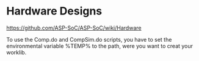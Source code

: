 # Hardware Designs

https://github.com/ASP-SoC/ASP-SoC/wiki/Hardware

To use the Comp.do and CompSim.do scripts, you have to set the environmental variable %TEMP% to the path, were you want to creat your worklib.

